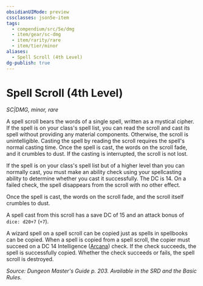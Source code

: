 ```yaml
---
obsidianUIMode: preview
cssclasses: json5e-item
tags:
  - compendium/src/5e/dmg
  - item/gear/sc-dmg
  - item/rarity/rare
  - item/tier/minor
aliases:
  - Spell Scroll (4th Level)
dg-publish: true
---
```

# Spell Scroll (4th Level)
*SC|DMG, minor, rare*  


A spell scroll bears the words of a single spell, written as a mystical cipher. If the spell is on your class's spell list, you can read the scroll and cast its spell without providing any material components. Otherwise, the scroll is unintelligible. Casting the spell by reading the scroll requires the spell's normal casting time. Once the spell is cast, the words on the scroll fade, and it crumbles to dust. If the casting is interrupted, the scroll is not lost.

If the spell is on your class's spell list but of a higher level than you can normally cast, you must make an ability check using your spellcasting ability to determine whether you cast it successfully. The DC is 14. On a failed check, the spell disappears from the scroll with no other effect.

Once the spell is cast, the words on the scroll fade, and the scroll itself crumbles to dust.

A spell cast from this scroll has a save DC of 15 and an attack bonus of `dice: d20+7` (`+7`).

A wizard spell on a spell scroll can be copied just as spells in spellbooks can be copied. When a spell is copied from a spell scroll, the copier must succeed on a DC 14 Intelligence ([Arcana](/3-Mechanics/CLI/rules/skills.md#Arcana)) check. If the check succeeds, the spell is successfully copied. Whether the check succeeds or fails, the spell scroll is destroyed.

*Source: Dungeon Master's Guide p. 203. Available in the SRD and the Basic Rules.*